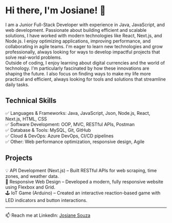 # Hi there, I'm Josiane! 👋

I am a Junior Full-Stack Developer with experience in Java, JavaScript, and web development. Passionate about building efficient and scalable solutions, I have worked with modern technologies like React, Next.js, and Node.js. I enjoy optimizing applications, improving performance, and collaborating in agile teams. I'm eager to learn new technologies and grow professionally, always looking for ways to develop impactful projects that solve real-world problems.  
Outside of coding, I enjoy learning about digital currencies and the world of technology. I'm particularly fascinated by how these innovations are shaping the future. I also focus on finding ways to make my life more practical and efficient, always looking for tools and solutions that streamline daily tasks.

Technical Skills
---
✅ Languages & Frameworks: Java, JavaScript, Json, Node.js, React, Next.js, HTML, CSS  
✅ Software Development: OOP, MVC, RESTful APIs, Postman  
✅ Database & Tools: MySQL, Git, GitHub  
✅ Cloud & DevOps: Azure DevOps, CI/CD pipelines  
✅ Other: Web performance optimization, responsive design, Agile  

Projects
---
💡 API Development (Next.js) – Built RESTful APIs for web scraping, time zones, and weather data.  
🎨 Responsive Web Design – Developed a modern, fully responsive website using Flexbox and Grid.  
🕹 IoT Game (Arduino) – Created an interactive reaction-based game with LED indicators and button interactions.

---

📫 Reach me at LinkedIn: [Josiane Souza](https://www.linkedin.com/in/josianesouza/)


<!--
**Souza-Josiane/Souza-Josiane** is a ✨ _special_ ✨ repository because its `README.md` (this file) appears on your GitHub profile.

Here are some ideas to get you started:

- 🔭 I’m currently working on ...
- 🌱 I’m currently learning ...
- 👯 I’m looking to collaborate on ...
- 🤔 I’m looking for help with ...
- 💬 Ask me about ...
- 📫 How to reach me: ...
- 😄 Pronouns: ...
- ⚡ Fun fact: ...
-->

